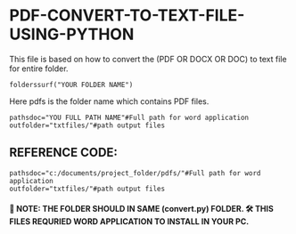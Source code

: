 # PDF-CONVERT-TO-TEXT-FILE-USING-PYTHON

This file is based on  how to convert the (PDF OR DOCX OR DOC) to text  file for entire folder.

```
folderssurf("YOUR FOLDER NAME")
```
Here pdfs is the folder name which contains PDF files.
```
pathsdoc="YOU FULL PATH NAME"#Full path for word application
outfolder="txtfiles/"#path output files 
```

## REFERENCE CODE:
```
pathsdoc="c:/documents/project_folder/pdfs/"#Full path for word application
outfolder="txtfiles/"#path output files 
```


#### 🔑 NOTE: THE FOLDER SHOULD  IN  SAME (convert.py) FOLDER. 🛠 THIS FILES REQURIED WORD APPLICATION TO INSTALL IN YOUR PC.
